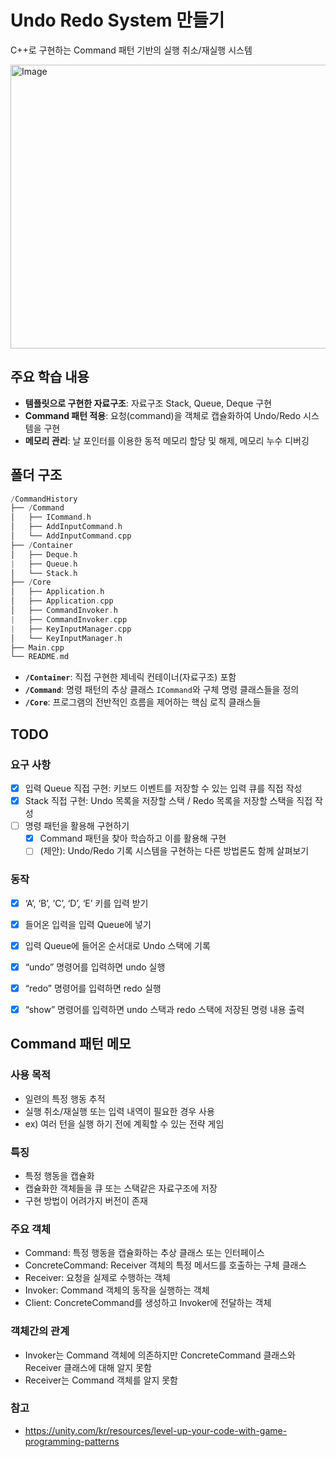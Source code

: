 # Undo Redo System 만들기
C++로 구현하는 Command 패턴 기반의 실행 취소/재실행 시스템

<img width="558" height="454" alt="Image" src="https://github.com/user-attachments/assets/2b60dba3-3a67-40a4-90ee-3055d9fdcb7b" />


## 주요 학습 내용
- **템플릿으로 구현한 자료구조**: 자료구조 Stack, Queue, Deque 구현
- **Command 패턴 적용**: 요청(command)을 객체로 캡슐화하여 Undo/Redo 시스템을 구현
- **메모리 관리**: 날 포인터를 이용한 동적 메모리 할당 및 해제, 메모리 누수 디버깅


## 폴더 구조
``` c++
/CommandHistory
├── /Command
│   ├── ICommand.h
│   ├── AddInputCommand.h
│   └── AddInputCommand.cpp 
├── /Container
│   ├── Deque.h
| 	├── Queue.h
│   └── Stack.h
├── /Core
│   ├── Application.h
│   ├── Application.cpp
│   ├── CommandInvoker.h
| 	├── CommandInvoker.cpp
| 	├── KeyInputManager.cpp
│   └── KeyInputManager.h
├── Main.cpp
└── README.md
```

- **`/Container`**: 직접 구현한 제네릭 컨테이너(자료구조) 포함
- **`/Command`**: 명령 패턴의 추상 클래스 `ICommand`와 구체 명령 클래스들을 정의
- **`/Core`**: 프로그램의 전반적인 흐름을 제어하는 핵심 로직 클래스들


## TODO

### 요구 사항
- [x] 입력 Queue 직접 구현: 키보드 이벤트를 저장할 수 있는 입력 큐를 직접 작성
- [x] Stack 직접 구현: Undo 목록을 저장할 스택 / Redo 목록을 저장할 스택을 직접 작성
- [ ] 명령 패턴을 활용해 구현하기
	- [x] Command 패턴을 찾아 학습하고 이를 활용해 구현
	- [ ] (제안): Undo/Redo 기록 시스템을 구현하는 다른 방법론도 함께 살펴보기

### 동작
- [x] ‘A’, ‘B’, ‘C’, ‘D’, ‘E’ 키를 입력 받기
- [x] 들어온 입력을 입력 Queue에 넣기
- [x] 입력 Queue에 들어온 순서대로 Undo 스택에 기록
- [x] “undo” 명령어를 입력하면 undo 실행
- [x] “redo” 명령어를 입력하면 redo 실행
- [x] “show” 명령어를 입력하면 undo 스택과 redo 스택에 저장된 명령 내용 출력


## Command 패턴 메모

### 사용 목적
- 일련의 특정 행동 추적
- 실행 취소/재실행 또는 입력 내역이 필요한 경우 사용 
- ex) 여러 턴을 실행 하기 전에 계획할 수 있는 전략 게임

### 특징
- 특정 행동을 캡슐화
- 캡슐화한 객체들을 큐 또는 스택같은 자료구조에 저장
- 구현 방법이 어려가지 버전이 존재

### 주요 객체
- Command: 특정 행동을 캡슐화하는 추상 클래스 또는 인터페이스
- ConcreteCommand: Receiver 객체의 특정 메서드를 호출하는 구체 클래스
- Receiver: 요청을 실제로 수행하는 객체
- Invoker: Command 객체의 동작을 실행하는 객체
- Client: ConcreteCommand를 생성하고 Invoker에 전달하는 객체

### 객체간의 관계
- Invoker는 Command 객체에 의존하지만 ConcreteCommand 클래스와 Receiver 클래스에 대해 알지 못함
- Receiver는 Command 객체를 알지 못함

### 참고
- https://unity.com/kr/resources/level-up-your-code-with-game-programming-patterns
